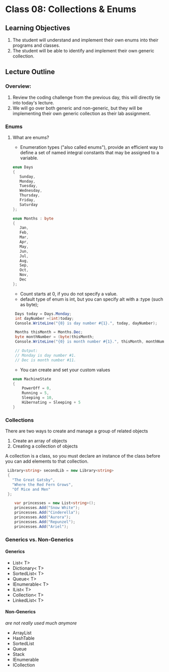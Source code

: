 # Class 08: Collections & Enums

## Learning Objectives

1. The student will understand and implement their own enums into their programs and classes.
1. The student will be able to identify and implement their own generic collection.

## Lecture Outline

### Overview:

1. Review the coding challenge from the previous day, this will directly tie into today's lecture.
1. We will go over both generic and non-generic, but they will be implementing their own generic collection as their lab assignment.

### Enums

1. What are enums?
   - Enumeration types ("also called enums"), provide an efficient way to define a set of named integral constants that may be assigned to a variable.

   ```csharp
   enum Days
   {
      Sunday,
      Monday,
      Tuesday,
      Wednesday,
      Thursday,
      Friday,
      Saturday
   };

   enum Months : byte
   {
      Jan,
      Feb,
      Mar,
      Apr,
      May,
      Jun,
      Jul,
      Aug,
      Sep,
      Oct,
      Nov,
      Dec
   };
   ```

   - Count starts at 0, if you do not specify a value.
   - default type of enum is int, but you can specify alt with a :type (such as byte);

   ```csharp
    Days today = Days.Monday;
    int dayNumber =(int)today;
    Console.WriteLine("{0} is day number #{1}.", today, dayNumber);

    Months thisMonth = Months.Dec;
    byte monthNumber = (byte)thisMonth;
    Console.WriteLine("{0} is month number #{1}.", thisMonth, monthNumber);

    // Output:
    // Monday is day number #1.
    // Dec is month number #11.
   ```

    - You can create and set your custom values

    ```csharp
    enum MachineState
    {
        PowerOff = 0,
        Running = 5,
        Sleeping = 10,
        Hibernating = Sleeping + 5
    }
   ```

### Collections

There are two ways to create and manage a group of related objects

1. Create an array of objects
2. Creating a collection of objects

A collection is a class, so you must declare an instance of the class before you can add elements to that collection.

```csharp
 Library<string> secondLib = new Library<string>
 {
   "The Great Gatsby",
   "Where the Red Fern Grows",
   "Of Mice and Men"
 };
```

```csharp
    var princesses = new List<string>();
    princesses.Add("Snow White");
    princesses.Add("Cinderella");
    princesses.Add("Aurora");
    princesses.Add("Repunzel");
    princesses.Add("Ariel");
```

### Generics vs. Non-Generics

#### Generics

- List< T>
- Dictionary< T>
- SortedList< T>
- Queue< T>
- IEnumerable< T>
- IList< T>
- Collection< T>
- LinkedList< T>

#### Non-Generics

*are not really used much anymore*

- ArrayList
- HashTable
- SortedList
- Queue
- Stack
- IEnumerable
- ICollection
